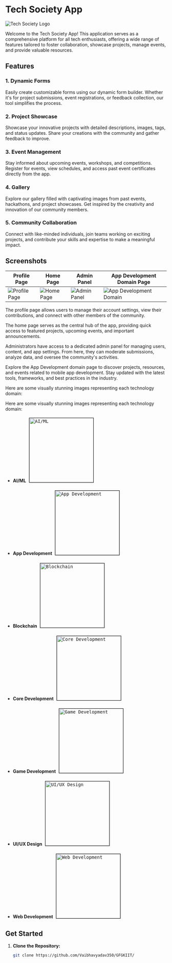 # Tech Society App

![Tech Society Logo](images/gfg_logo.png)

Welcome to the Tech Society App! This application serves as a comprehensive platform for all tech enthusiasts, offering a wide range of features tailored to foster collaboration, showcase projects, manage events, and provide valuable resources.

## Features

### 1. Dynamic Forms

Easily create customizable forms using our dynamic form builder. Whether it's for project submissions, event registrations, or feedback collection, our tool simplifies the process.

### 2. Project Showcase

Showcase your innovative projects with detailed descriptions, images, tags, and status updates. Share your creations with the community and gather feedback to improve.

### 3. Event Management

Stay informed about upcoming events, workshops, and competitions. Register for events, view schedules, and access past event certificates directly from the app.

### 4. Gallery

Explore our gallery filled with captivating images from past events, hackathons, and project showcases. Get inspired by the creativity and innovation of our community members.

### 5. Community Collaboration

Connect with like-minded individuals, join teams working on exciting projects, and contribute your skills and expertise to make a meaningful impact.

## Screenshots

| Profile Page | Home Page | Admin Panel | App Development Domain Page |
|--------------|-----------|-------------|-----------------------------|
| ![Profile Page](assets/images/profile.png) | ![Home Page](assets/images/home.png) | ![Admin Panel](assets/images/admin_panel.png) | ![App Development Domain](assets/images/app_domain.png) |

The profile page allows users to manage their account settings, view their contributions, and connect with other members of the community.

The home page serves as the central hub of the app, providing quick access to featured projects, upcoming events, and important announcements.

Administrators have access to a dedicated admin panel for managing users, content, and app settings. From here, they can moderate submissions, analyze data, and oversee the community's activities.

Explore the App Development domain page to discover projects, resources, and events related to mobile app development. Stay updated with the latest tools, frameworks, and best practices in the industry.


Here are some visually stunning images representing each technology domain:

Here are some visually stunning images representing each technology domain:

- **AI/ML**
  <kbd><img src="images/aiml.png" alt="AI/ML" width="200" style="border: 1px solid black; margin: 5px;"></kbd>

- **App Development**
  <kbd><img src="images/app.png" alt="App Development" width="200" style="border: 1px solid black; margin: 5px;"></kbd>

- **Blockchain**
  <kbd><img src="images/blockchain.png" alt="Blockchain" width="200" style="border: 1px solid black; margin: 5px;"></kbd>

- **Core Development**
  <kbd><img src="images/core.png" alt="Core Development" width="200" style="border: 1px solid black; margin: 5px;"></kbd>

- **Game Development**
  <kbd><img src="images/game.png" alt="Game Development" width="200" style="border: 1px solid black; margin: 5px;"></kbd>

- **UI/UX Design**
  <kbd><img src="images/uiux.png" alt="UI/UX Design" width="200" style="border: 1px solid black; margin: 5px;"></kbd>

- **Web Development**
  <kbd><img src="images/web.png" alt="Web Development" width="200" style="border: 1px solid black; margin: 5px;"></kbd>


## Get Started

1. **Clone the Repository:**
   ```bash
   git clone https://github.com/Vaibhavyadav350/GFGKIIT/
